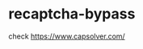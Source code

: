 # recaptcha-bypass
check https://www.capsolver.com/ 



















                                                           